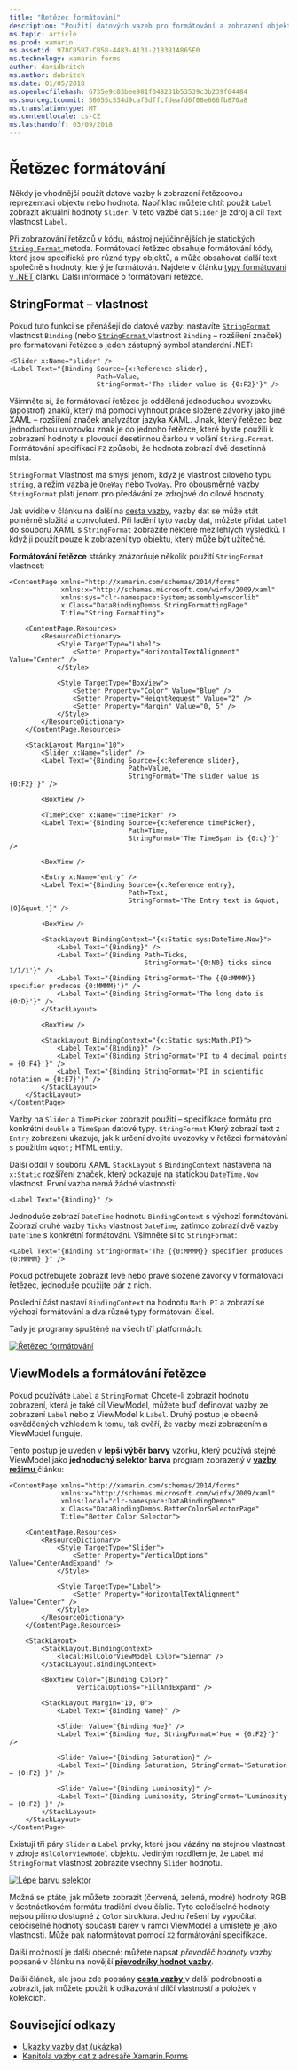 ```yaml
---
title: "Řetězec formátování"
description: "Použití datových vazeb pro formátování a zobrazení objektů jako řetězce"
ms.topic: article
ms.prod: xamarin
ms.assetid: 978C85B7-CB58-4483-A131-21B381A865E0
ms.technology: xamarin-forms
author: davidbritch
ms.author: dabritch
ms.date: 01/05/2018
ms.openlocfilehash: 6735e9c03bee981f048231b53539c3b239f64484
ms.sourcegitcommit: 30055c534d9caf5dffcfdeafd6f08e666fb870a8
ms.translationtype: MT
ms.contentlocale: cs-CZ
ms.lasthandoff: 03/09/2018
---
```

# <a name="string-formatting"></a>Řetězec formátování

Někdy je vhodnější použít datové vazby k zobrazení řetězcovou reprezentaci objektu nebo hodnota. Například můžete chtít použít `Label` zobrazit aktuální hodnoty `Slider`. V této vazbě dat `Slider` je zdroj a cíl `Text` vlastnost `Label`.

Při zobrazování řetězců v kódu, nástroj nejúčinnějších je statických [ `String.Format` ](https://developer.xamarin.com/api/member/System.String.Format/p/System.String/System.Object/) metoda. Formátovací řetězec obsahuje formátování kódy, které jsou specifické pro různé typy objektů, a může obsahovat další text společně s hodnoty, který je formátován. Najdete v článku [typy formátování v .NET](/dotnet/standard/base-types/formatting-types/) článku Další informace o formátování řetězce.

## <a name="the-stringformat-property"></a>StringFormat – vlastnost

Pokud tuto funkci se přenášejí do datové vazby: nastavíte [ `StringFormat` ](https://developer.xamarin.com/api/property/Xamarin.Forms.BindingBase.StringFormat/) vlastnost `Binding` (nebo [ `StringFormat` ](https://developer.xamarin.com/api/property/Xamarin.Forms.Xaml.BindingExtension.StringFormat/) vlastnost `Binding` – rozšíření značek) pro formátování řetězce s jeden zástupný symbol standardní .NET:

```xaml
<Slider x:Name="slider" />
<Label Text="{Binding Source={x:Reference slider},
                      Path=Value,
                      StringFormat='The slider value is {0:F2}'}" />
```

Všimněte si, že formátovací řetězec je oddělená jednoduchou uvozovku (apostrof) znaků, který má pomoci vyhnout práce složené závorky jako jiné XAML – rozšíření značek analyzátor jazyka XAML. Jinak, který řetězec bez jednoduchou uvozovku znak je do jednoho řetězce, které byste použili k zobrazení hodnoty s plovoucí desetinnou čárkou v volání `String.Format`. Formátování specifikaci `F2` způsobí, že hodnota zobrazí dvě desetinná místa.

`StringFormat` Vlastnost má smysl jenom, když je vlastnost cílového typu `string`, a režim vazba je `OneWay` nebo `TwoWay`. Pro obousměrné vazby `StringFormat` platí jenom pro předávání ze zdrojové do cílové hodnoty.

Jak uvidíte v článku na další na [cesta vazby](binding-path.md), vazby dat se může stát poměrně složitá a convoluted. Při ladění tyto vazby dat, můžete přidat `Label` do souboru XAML s `StringFormat` zobrazíte některé mezilehlých výsledků. I když ji použít pouze k zobrazení typ objektu, který může být užitečné.

**Formátování řetězce** stránky znázorňuje několik použití `StringFormat` vlastnost:

```xaml
<ContentPage xmlns="http://xamarin.com/schemas/2014/forms"
             xmlns:x="http://schemas.microsoft.com/winfx/2009/xaml"
             xmlns:sys="clr-namespace:System;assembly=mscorlib"
             x:Class="DataBindingDemos.StringFormattingPage"
             Title="String Formatting">

    <ContentPage.Resources>
        <ResourceDictionary>
            <Style TargetType="Label">
                <Setter Property="HorizontalTextAlignment" Value="Center" />
            </Style>

            <Style TargetType="BoxView">
                <Setter Property="Color" Value="Blue" />
                <Setter Property="HeightRequest" Value="2" />
                <Setter Property="Margin" Value="0, 5" />
            </Style>
        </ResourceDictionary>
    </ContentPage.Resources>

    <StackLayout Margin="10">
        <Slider x:Name="slider" />
        <Label Text="{Binding Source={x:Reference slider},
                              Path=Value,
                              StringFormat='The slider value is {0:F2}'}" />

        <BoxView />

        <TimePicker x:Name="timePicker" />
        <Label Text="{Binding Source={x:Reference timePicker},
                              Path=Time,
                              StringFormat='The TimeSpan is {0:c}'}" />

        <BoxView />

        <Entry x:Name="entry" />
        <Label Text="{Binding Source={x:Reference entry},
                              Path=Text,
                              StringFormat='The Entry text is &quot;{0}&quot;'}" />

        <BoxView />

        <StackLayout BindingContext="{x:Static sys:DateTime.Now}">
            <Label Text="{Binding}" />
            <Label Text="{Binding Path=Ticks,
                                  StringFormat='{0:N0} ticks since 1/1/1'}" />
            <Label Text="{Binding StringFormat='The {{0:MMMM}} specifier produces {0:MMMM}'}" />
            <Label Text="{Binding StringFormat='The long date is {0:D}'}" />
        </StackLayout>

        <BoxView />

        <StackLayout BindingContext="{x:Static sys:Math.PI}">
            <Label Text="{Binding}" />
            <Label Text="{Binding StringFormat='PI to 4 decimal points = {0:F4}'}" />
            <Label Text="{Binding StringFormat='PI in scientific notation = {0:E7}'}" />
        </StackLayout>
    </StackLayout>
</ContentPage>
```

Vazby na `Slider` a `TimePicker` zobrazit použití – specifikace formátu pro konkrétní `double` a `TimeSpan` datové typy. `StringFormat` Který zobrazí text z `Entry` zobrazení ukazuje, jak k určení dvojité uvozovky v řetězci formátování s použitím `&quot;` HTML entity.

Další oddíl v souboru XAML `StackLayout` s `BindingContext` nastavena na `x:Static` rozšíření značek, který odkazuje na statickou `DateTime.Now` vlastnost. První vazba nemá žádné vlastnosti:

```xaml
<Label Text="{Binding}" />
```

Jednoduše zobrazí `DateTime` hodnotu `BindingContext` s výchozí formátování. Zobrazí druhé vazby `Ticks` vlastnost `DateTime`, zatímco zobrazí dvě vazby `DateTime` s konkrétní formátování. Všimněte si to `StringFormat`:

```xaml
<Label Text="{Binding StringFormat='The {{0:MMMM}} specifier produces {0:MMMM}'}" />
```

Pokud potřebujete zobrazit levé nebo pravé složené závorky v formátovací řetězec, jednoduše použijte pár z nich.

Poslední část nastaví `BindingContext` na hodnotu `Math.PI` a zobrazí se výchozí formátování a dva různé typy formátování čísel.

Tady je programy spuštěné na všech tří platformách:

[![Řetězec formátování](string-formatting-images/stringformatting-small.png "řetězec formátování")](string-formatting-images/stringformatting-large.png#lightbox "řetězec formátování")

## <a name="viewmodels-and-string-formatting"></a>ViewModels a formátování řetězce

Pokud používáte `Label` a `StringFormat` Chcete-li zobrazit hodnotu zobrazení, která je také cíl ViewModel, můžete buď definovat vazby ze zobrazení `Label` nebo z ViewModel k `Label`. Druhý postup je obecně osvědčených vzhledem k tomu, tak ověří, že vazby mezi zobrazením a ViewModel funguje.

Tento postup je uveden v **lepší výběr barvy** vzorku, který používá stejné ViewModel jako **jednoduchý selektor barva** program zobrazený v [ **vazby režimu** ](binding-mode.md) článku:

```xaml
<ContentPage xmlns="http://xamarin.com/schemas/2014/forms"
             xmlns:x="http://schemas.microsoft.com/winfx/2009/xaml"
             xmlns:local="clr-namespace:DataBindingDemos"
             x:Class="DataBindingDemos.BetterColorSelectorPage"
             Title="Better Color Selector">

    <ContentPage.Resources>
        <ResourceDictionary>
            <Style TargetType="Slider">
                <Setter Property="VerticalOptions" Value="CenterAndExpand" />
            </Style>

            <Style TargetType="Label">
                <Setter Property="HorizontalTextAlignment" Value="Center" />
            </Style>
        </ResourceDictionary>
    </ContentPage.Resources>

    <StackLayout>
        <StackLayout.BindingContext>
            <local:HslColorViewModel Color="Sienna" />
        </StackLayout.BindingContext>

        <BoxView Color="{Binding Color}"
                 VerticalOptions="FillAndExpand" />

        <StackLayout Margin="10, 0">
            <Label Text="{Binding Name}" />

            <Slider Value="{Binding Hue}" />
            <Label Text="{Binding Hue, StringFormat='Hue = {0:F2}'}" />

            <Slider Value="{Binding Saturation}" />
            <Label Text="{Binding Saturation, StringFormat='Saturation = {0:F2}'}" />

            <Slider Value="{Binding Luminosity}" />
            <Label Text="{Binding Luminosity, StringFormat='Luminosity = {0:F2}'}" />
        </StackLayout>
    </StackLayout>
</ContentPage>    
```

Existují tři páry `Slider` a `Label` prvky, které jsou vázány na stejnou vlastnost v zdroje `HslColorViewModel` objektu. Jediným rozdílem je, že `Label` má `StringFormat` vlastnost zobrazíte všechny `Slider` hodnotu.

[![Lépe barvu selektor](string-formatting-images/bettercolorselector-small.png "lépe barvu selektor")](string-formatting-images/bettercolorselector-large.png#lightbox "lépe barvu selektor")

Možná se ptáte, jak můžete zobrazit (červená, zelená, modré) hodnoty RGB v šestnáctkovém formátu tradiční dvou číslic. Tyto celočíselné hodnoty nejsou přímo dostupné z `Color` struktura. Jedno řešení by vypočítat celočíselné hodnoty součástí barev v rámci ViewModel a umístěte je jako vlastnosti. Může pak naformátovat pomocí `X2` formátování specifikace.

Další možností je další obecné: můžete napsat *převaděč hodnoty vazby* popsané v článku na novější [ **převodníky hodnot vazby**](converters.md).

Další článek, ale jsou zde popsány [ **cesta vazby** ](binding-path.md) v další podrobnosti a zobrazit, jak můžete použít k odkazování dílčí vlastností a položek v kolekcích.


## <a name="related-links"></a>Související odkazy

- [Ukázky vazby dat (ukázka)](https://developer.xamarin.com/samples/xamarin-forms/DataBindingDemos/)
- [Kapitola vazby dat z adresáře Xamarin.Forms](~/xamarin-forms/creating-mobile-apps-xamarin-forms/summaries/chapter16.md)
